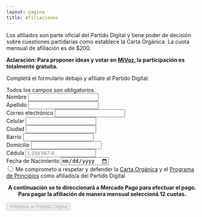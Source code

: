 ```yaml
---
layout: pagina
title: Afiliaciones
---
```


Los afiliados son parte oficial del Partido Digital y tiene poder de decisión sobre cuestiones partidarias como establece la <a hred="/documentos/carta-organica">Carta Orgánica</a>. La cuota mensual de afiliación es de $200.

**Aclaración: Para proponer ideas y votar en [MiVoz](https://mivoz.uy), la participación es totalmente gratuita.**

Completá el formulario debajo y afiliate al Partido Digital:

<div id="mc_embed_signup">
	<form method="post" id="mc-embedded-subscribe-form" name="mc-embedded-subscribe-form" class="validate" novalidate>
		<div id="mc_embed_signup_scroll">
			<div class="indicates-required">
				Todos los campos son obligatorios.
			</div>
			<div class="mc-field-group">
				<label for="mce-NAME">Nombre</label>
				<input type="text" value="" name="nombre" class="required" id="mce-NAME">
			</div>
			<div class="mc-field-group">
				<label for="mce-NAME">Apellido</label>
				<input type="text" value="" name="apellido" class="required" id="mce-NAME">
			</div>
			<div class="mc-field-group">
				<label for="mce-EMAIL">Correo electrónico</label>
				<input type="email" value="" name="email" class="required email" id="mce-EMAIL">
			</div>
			<div class="mc-field-group size1of2">
				<label for="mce-CELULAR">Celular</label>
				<input type="tel" name="celular" class="required" value="" id="mce-CELULAR">
			</div>
			<div class="mc-field-group">
				<label for="mce-CIUDAD">Ciudad</label>
				<input type="text" value="" name="ciudad" class="required" id="mce-CIUDAD">
			</div>
			<div class="mc-field-group">
				<label for="mce-BARRIO">Barrio</label>
				<input type="text" value="" name="barrio" class="required" id="mce-BARRIO">
			</div>
			<div class="mc-field-group">
				<label for="mce-DOMICILIO">Domicilio</label>
				<input type="text" value="" name="domicilio" class="required" id="mce-DOMICILIO">
			</div>
			<div class="mc-field-group">
				<label for="mce-CEDULA">Cédula</label>
				<input type="text" value="" placeholder="1.234.567-8" name="cedula" class="required" id="mce-CEDULA">
			</div>
			<div class="mc-field-group">
				<label for="mce-FECHANACIMIENTO">Fecha de Nacimiento</label>
				<input type="date" value="" name="fechanacimiento" class="required" id="mce-FECHANACIMIENTO">
			</div>
			<div class="mc-field-group checkbox">
				<input class="styled-checkbox" id="ok" type="checkbox" value="ok">
    			<label for="ok">Me comprometo a respetar y defender la <a target="_blank" href="/documentos/carta-organica" title="Se abre en otra página">Carta Orgánica</a> y el <a target="_blank" title="Se abre en otra página" href="/documentos/programa-de-principios">Programa de Principios</a> como afiliado/a del Partido Digital</label>
			</div>
			<div class="clear">
				<p style="text-align: center;"><b>A continuación se te direccionará a Mercado Pago para efectuar el pago.<br>Para pagar la afiliación de manera mensual seleccioná 12 cuotas.</b></p>
				<input disabled="true" name="afiliarme" type="button" title="Debes marcar que te comprometes para afiliarte" id="afiliarme" value="Afiliarme al Partido Digital" class="action btn">
			</div>
		</div>
	</form>
</div>
<script async type='text/javascript' src='assets/js/afiliaciones.js'></script>
